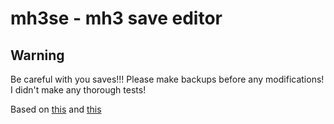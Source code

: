 # mh3se - mh3 save editor

## Warning
Be careful with you saves!!! Please make backups before any modifications! I didn't make any thorough tests!

Based on [this](https://github.com/sepalani/MHTrIDA/tree/master/save) and [this](https://github.com/sepalani/MH3DB)